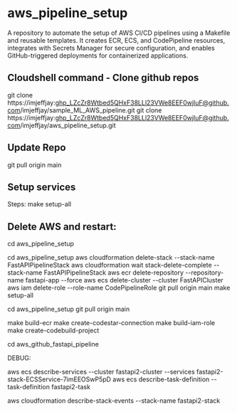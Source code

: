 # aws_pipeline_setup
A repository to automate the setup of AWS CI/CD pipelines using a Makefile and reusable templates. It creates ECR, ECS, and CodePipeline resources, integrates with Secrets Manager for secure configuration, and enables GitHub-triggered deployments for containerized applications.

## Cloudshell command - Clone github repos
git clone https://imjeffjay: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@github.com/imjeffjay/sample_ML_AWS_pipeline.git
git clone https://imjeffjay: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@github.com/imjeffjay/aws_pipeline_setup.git

## Update Repo
git pull origin main

## Setup services

Steps:
make setup-all


## Delete AWS and restart:

cd aws_pipeline_setup

cd aws_pipeline_setup
aws cloudformation delete-stack --stack-name FastAPIPipelineStack
aws cloudformation wait stack-delete-complete --stack-name FastAPIPipelineStack
aws ecr delete-repository --repository-name fastapi-app --force
aws ecs delete-cluster --cluster FastAPICluster
aws iam delete-role --role-name CodePipelineRole
git pull origin main
make setup-all

cd aws_pipeline_setup
git pull origin main

make build-ecr
make create-codestar-connection
make build-iam-role
make create-codebuild-project

cd aws_github_fastapi_pipeline


DEBUG:

aws ecs describe-services --cluster fastapi2-cluster --services fastapi2-stack-ECSService-7imEEOSwP5pD
aws ecs describe-task-definition --task-definition fastapi2-task

aws cloudformation describe-stack-events --stack-name fastapi2-stack